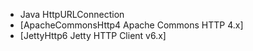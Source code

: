   * Java HttpURLConnection
  * [ApacheCommonsHttp4 Apache Commons HTTP 4.x]
  * [JettyHttp6 Jetty HTTP Client v6.x]
